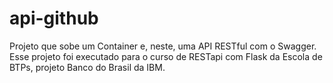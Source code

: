 # api-github

Projeto que sobe um Container e, neste, uma API RESTful com o Swagger. Esse projeto foi executado para o curso de RESTapi com Flask da Escola de BTPs, projeto Banco do Brasil da IBM.
